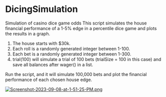 # DicingSimulation
Simulation of casino dice game odds
This script simulates the house financial performance of a 1-5% edge in a percentile dice game and plots the results in a graph.
1. The house starts with $30k.
2. Each roll is a randomly generated integer between 1-100.
3. Each bet is a randomly generated integer between 1-300.
4. trial(100) will simulate a trial of 100 bets (trialSize = 100 in this case) and save all balances after wager() in a list.

Run the script, and it will simulate 100,000 bets and plot the financial performance of each chosen house edge.

[![Screenshot-2023-09-08-at-1-51-25-PM.png](https://i.postimg.cc/HxR1d0sT/Screenshot-2023-09-08-at-1-51-25-PM.png)](https://postimg.cc/R67DTHHY)

